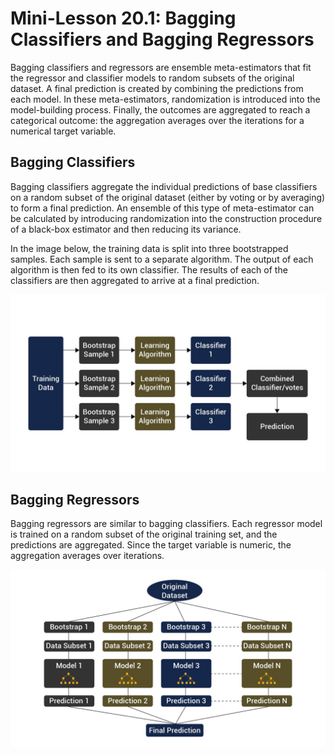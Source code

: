 # Mini-Lesson 20.1: Bagging Classifiers and Bagging Regressors

Bagging classifiers and regressors are ensemble meta-estimators that fit the regressor and classifier models to random subsets of the original dataset. A final prediction is created by combining the predictions from each model. In these meta-estimators, randomization is introduced into the model-building process. Finally, the outcomes are aggregated to reach a categorical outcome: the aggregation averages over the iterations for a numerical target variable.

## Bagging Classifiers

Bagging classifiers aggregate the individual predictions of base classifiers on a random subset of the original dataset (either by voting or by averaging) to form a final prediction. An ensemble of this type of meta-estimator can be calculated by introducing randomization into the construction procedure of a black-box estimator and then reducing its variance.

In the image below, the training data is split into three bootstrapped samples. Each sample is sent to a separate algorithm. The output of each algorithm is then fed to its own classifier. The results of each of the classifiers are then aggregated to arrive at a final prediction.

![A horizontal flowchart illustrating the bagging process](<images/BH-PCMLAI R2_Image recreations.jpg>)

## Bagging Regressors

Bagging regressors are similar to bagging classifiers. Each regressor model is trained on a random subset of the original training set, and the predictions are aggregated. Since the target variable is numeric, the aggregation averages over iterations.

![A flowchart showing aggregation of datasets](<images/BH-PCMLAI R2_Image recreations1.jpg>)